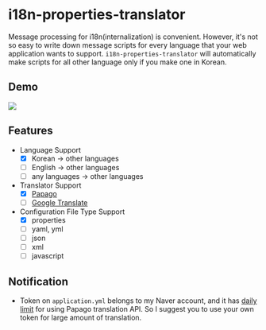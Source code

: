 # i18n-properties-translator
Message processing for i18n(internalization) is convenient. However, it's not so easy to write down message scripts for every language that your web application wants to support. `i18n-properties-translator` will automatically make scripts for all other language only if you make one in Korean. 

## Demo
<img src="./documentation/demo.gif"></img>

## Features
- Language Support
  - [x] Korean -> other languages
  - [ ] English -> other languages
  - [ ] any languages -> other languages
- Translator Support
  - [x] [Papago](https://developers.naver.com/docs/papago/README.md)
  - [ ] [Google Translate](https://cloud.google.com/translate)
- Configuration File Type Support
  - [x] properties
  - [ ] yaml, yml
  - [ ] json
  - [ ] xml
  - [ ] javascript
  
## Notification
- Token on `application.yml` belongs to my Naver account, and it has [daily limit](https://developers.naver.com/products/intro/faq/#q--%EB%84%A4%EC%9D%B4%EB%B2%84-%EC%98%A4%ED%94%88api%EB%A5%BC-%EC%82%AC%EC%9A%A9%ED%95%A0-%EB%95%8C-%EC%A3%BC%EC%9D%98%ED%95%B4%EC%95%BC-%ED%95%98%EB%8A%94-%EC%A0%9C%ED%95%9C-%EC%82%AC%ED%95%AD%EC%97%90%EB%8A%94-%EB%AC%B4%EC%97%87%EC%9D%B4-%EC%9E%88%EB%82%98%EC%9A%94?) for using Papago translation API. So I suggest you to use your own token for large amount of translation.
